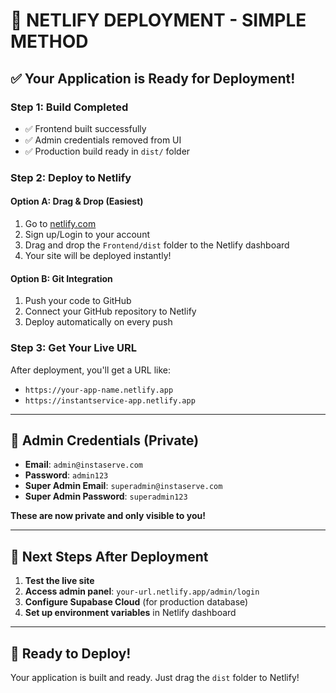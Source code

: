 # 🚀 **NETLIFY DEPLOYMENT - SIMPLE METHOD**

## ✅ **Your Application is Ready for Deployment!**

### **Step 1: Build Completed**
- ✅ Frontend built successfully
- ✅ Admin credentials removed from UI
- ✅ Production build ready in `dist/` folder

### **Step 2: Deploy to Netlify**

#### **Option A: Drag & Drop (Easiest)**
1. Go to [netlify.com](https://netlify.com)
2. Sign up/Login to your account
3. Drag and drop the `Frontend/dist` folder to the Netlify dashboard
4. Your site will be deployed instantly!

#### **Option B: Git Integration**
1. Push your code to GitHub
2. Connect your GitHub repository to Netlify
3. Deploy automatically on every push

### **Step 3: Get Your Live URL**
After deployment, you'll get a URL like:
- `https://your-app-name.netlify.app`
- `https://instantservice-app.netlify.app`

---

## 🔐 **Admin Credentials (Private)**
- **Email**: `admin@instaserve.com`
- **Password**: `admin123`
- **Super Admin Email**: `superadmin@instaserve.com`
- **Super Admin Password**: `superadmin123`

**These are now private and only visible to you!**

---

## 🎯 **Next Steps After Deployment**

1. **Test the live site**
2. **Access admin panel**: `your-url.netlify.app/admin/login`
3. **Configure Supabase Cloud** (for production database)
4. **Set up environment variables** in Netlify dashboard

---

## 🚀 **Ready to Deploy!**

Your application is built and ready. Just drag the `dist` folder to Netlify!
